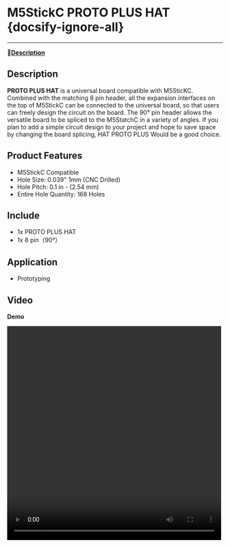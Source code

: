 # M5StickC PROTO PLUS HAT {docsify-ignore-all}

<!-- <img src="assets\img\product_pics\hat\proto_hat\hat_proto_01.jpg" width="30%" height="30%"><img src="assets\img\product_pics\hat\proto_hat\hat_proto_02.jpg" width="30%" height="30%"><img src="assets\img\product_pics\hat\proto_hat\hat_proto_03.jpg" width="30%" height="30%"> -->


***

:memo:**[Description](#Description)**&nbsp;&nbsp;

## Description

**PROTO PLUS HAT** is a universal board compatible with M5SticKC. Combined with the matching 8 pin header, all the expansion interfaces on the top of M5StickC can be connected to the universal board, so that users can freely design the circuit on the board. The 90° pin header allows the versatile board to be spliced to the M5StatchC in a variety of angles. If you plan to add a simple circuit design to your project and hope to save space by changing the board splicing, HAT PROTO PLUS Would be a good choice.


## Product Features

- M5StickC Compatible
- Hole Size: 0.039" 1mm (CNC Drilled)
- Hole Pitch: 0.1 in - (2.54 mm)
- Entire Hole Quantity: 168 Holes

## Include

- 1x PROTO PLUS HAT
- 1x 8 pin（90°）

## Application

- Prototyping 


<!-- 
## Schematic

<img src="assets\img\product_pics\hat\proto_hat\hat_proto_04.jpg" width="50%" height="50%">

## Links

- **[Official Channel](https://i.youku.com/i/UNjE1ODA2MzE0OA==?spm=a2hzp.8253869.0.0)**

- **[Official forum](http://forum.m5stack.com/)**


## Example
- **[Arduino](https://github.com/m5stack/M5StickC/tree/master/examples/Hat/ENV)** -->


## Video

**Demo**

<video width="500" height="500" controls>
    <source src="https://m5stack.oss-cn-shenzhen.aliyuncs.com/video/Product_example_video/HAT/PROTO_PLUS_HAT.mp4" type="video/mp4">
</video>




